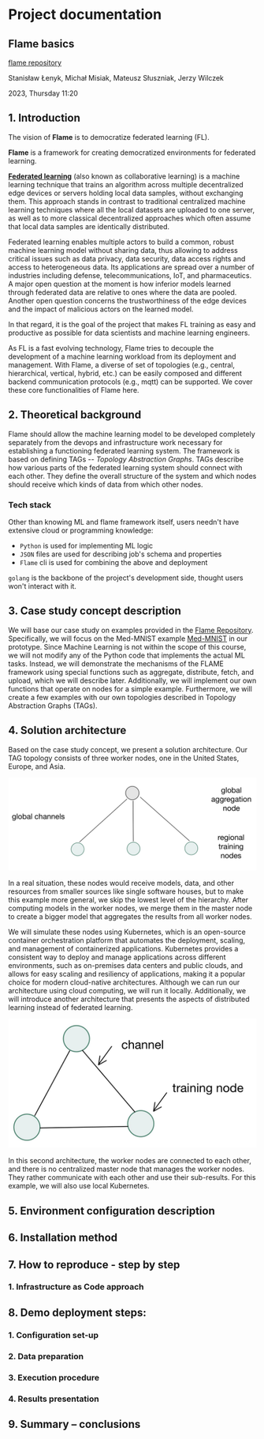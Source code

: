 # Project documentation



## **Flame basics**
[flame repository][flame repo]

Stanisław Łenyk, Michał Misiak,
Mateusz Słuszniak, Jerzy Wilczek

2023, Thursday 11:20



## 1. Introduction
The vision of **Flame** is to democratize federated learning (FL).

**Flame** is a framework for creating democratized environments for federated learning.

[**Federated learning**][federated learning wiki] (also known as collaborative learning) is a machine learning technique that trains an algorithm across multiple decentralized edge devices or servers holding local data samples, without exchanging them. This approach stands in contrast to traditional centralized machine learning techniques where all the local datasets are uploaded to one server, as well as to more classical decentralized approaches which often assume that local data samples are identically distributed.

Federated learning enables multiple actors to build a common, robust machine learning model without sharing data, thus allowing to address critical issues such as data privacy, data security, data access rights and access to heterogeneous data. Its applications are spread over a number of industries including defense, telecommunications, IoT, and pharmaceutics. A major open question at the moment is how inferior models learned through federated data are relative to ones where the data are pooled. Another open question concerns the trustworthiness of the edge devices and the impact of malicious actors on the learned model. 

In that regard, it is the goal of the project that makes FL training as easy and productive as possible for data scientists and machine learning engineers.

As FL is a fast evolving technology, Flame tries to decouple the development of a machine learning workload from its deployment and management. With Flame, a diverse of set of topologies (e.g., central, hierarchical, vertical, hybrid, etc.) can be easily composed and different backend communication protocols (e.g., mqtt) can be supported. We cover these core functionalities of Flame here.

## 2. Theoretical background

Flame should allow the machine learning model to be developed completely separately from the devops and infrastructure work necessary for establishing a functioning federated learning system. The framework is based on defining TAGs -- _Topology Abstraction Graphs_. TAGs describe how various parts of the federated learning system should connect with each other. They define the overall structure of the system and which nodes should receive which kinds of data from which other nodes.

### Tech stack
Other than knowing ML and flame framework itself, users needn't have extensive cloud or programming knowledge:
* `Python` is used for implementing ML logic
* `JSON` files are used for describing job's schema and properties
* `Flame` cli is used for combining the above and deployment

`golang` is the backbone of the project's development side, thought users won't interact with it.

## 3. Case study concept description
We will base our case study on examples provided in the [Flame Repository](https://github.com/cisco-open/flame). Specifically, we will focus on the Med-MNIST example [Med-MNIST](https://github.com/cisco-open/flame/tree/main/examples/medmnist) in our prototype. Since Machine Learning is not within the scope of this course, we will not modify any of the Python code that implements the actual ML tasks. Instead, we will demonstrate the mechanisms of the FLAME framework using special functions such as aggregate, distribute, fetch, and upload, which we will describe later. Additionally, we will implement our own functions that operate on nodes for a simple example. Furthermore, we will create a few examples with our own topologies described in Topology Abstraction Graphs (TAGs).

## 4. Solution architecture
Based on the case study concept, we present a solution architecture. Our TAG topology consists of three worker nodes, one in the United States, Europe, and Asia. 

![Federated Learning Schema](./FL_global.jpeg "Federated Learning Schema")

In a real situation, these nodes would receive models, data, and other resources from smaller sources like single software houses, but to make this example more general, we skip the lowest level of the hierarchy. After computing models in the worker nodes, we merge them in the master node to create a bigger model that aggregates the results from all worker nodes.

We will simulate these nodes using Kubernetes, which is an open-source container orchestration platform that automates the deployment, scaling, and management of containerized applications. Kubernetes provides a consistent way to deploy and manage applications across different environments, such as on-premises data centers and public clouds, and allows for easy scaling and resiliency of applications, making it a popular choice for modern cloud-native architectures. Although we can run our architecture using cloud computing, we will run it locally. Additionally, we will introduce another architecture that presents the aspects of distributed learning instead of federated learning. 

 ![Distributed Learning Schema](./DL.jpeg "Distributed Learning Schema")
 
 In this second architecture, the worker nodes are connected to each other, and there is no centralized master node that manages the worker nodes. They rather communicate with each other and use their sub-results. For this example, we will also use local Kubernetes.


## 5. Environment configuration description
## 6. Installation method
## 7. How to reproduce - step by step
### 1. Infrastructure as Code approach
## 8. Demo deployment steps:
### 1. Configuration set-up
### 2. Data preparation
### 3. Execution procedure
### 4. Results presentation
## 9. Summary – conclusions

[federated learning wiki]: https://en.wikipedia.org/wiki/Federated_learning
[flame repo]: https://github.com/cisco-open/flame
[flame readme]: https://github.com/cisco-open/flame/blob/main/docs/README.md
[med mnist]: (https://github.com/cisco-open/flame/tree/main/examples/medmnist)

